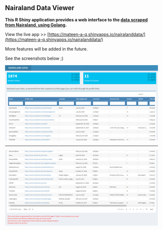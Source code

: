 ## Nairaland Data Viewer

**This R Shiny application provides a web interface to the [data scraped from Nairaland, using Golang](https://github.com/DISCRETEboi/nairaland-data-scrape).**

View the live app >> [https://mateen-a-q.shinyapps.io/nairalanddata/](https://mateen-a-q.shinyapps.io/nairalanddata/)

More features will be added in the future.

See the screenshots below ;)

![img1](media/screenshot1.png)

---

![img1](media/screenshot2.png)
